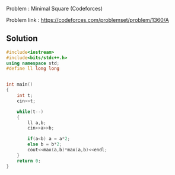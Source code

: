 
Problem : Minimal Square (Codeforces)

Problem link : https://codeforces.com/problemset/problem/1360/A

## Solution

```C++
#include<iostream>
#include<bits/stdc++.h>
using namespace std;
#define ll long long


int main()
{
    int t;
    cin>>t;

    while(t--)
    {
        ll a,b;
        cin>>a>>b;

        if(a<b) a = a*2;
        else b = b*2;
        cout<<max(a,b)*max(a,b)<<endl;
    }
    return 0;
}

```
